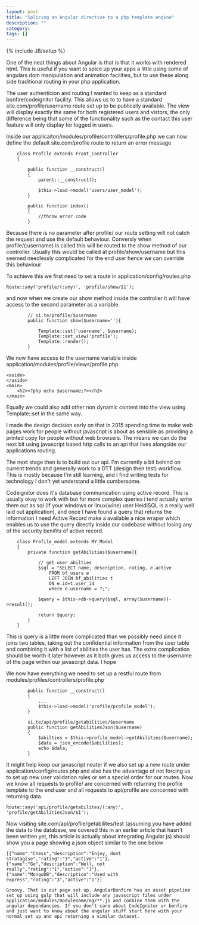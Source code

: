 ```yaml
---
layout: post
title: "Splicing an Angular directive to a php template engine"
description: ""
category: 
tags: []
---
```

{% include JB/setup %}

One of the neat things about Angular is that is that it works with rendered html. This is useful if you want to spice up your apps a little using some of angulars dom manipulation and animation facilities, but to use these along side traditional routing in your php application.

The user authenticion and routing I wanted to keep as a standard bonfire/codeignitor facility. This allows us to to have a standard site.com/profile/username route set up to be publically available. The view will display exactly the same for both registered users and vistors, the only difference being that some of the functionality such as the contact this user feature will only display for logged in users.

Inside our applicaiton/modules/profile/controllers/profile.php we can now define the default site.com/profile route to return an error message

```
    class Profile extends Front_Controller
    {

        public function __construct()
        {
            parent::__construct();

            $this->load->model('users/user_model');
        }

        public function index()
        {
            //throw error code
        }
```

Because there is no parameter after profile/ our route setting will not catch the request and use the default behaviour. Conversly when profile/(:username) is called this will be routed to the show method of our controller. Usually this would be called at profile/show/username but this seemed needlessly complicated for the end user hence we can override this behaviour

To achieve this we first need to set a route in application/config/routes.php

```
Route::any('profile/(:any)', 'profile/show/$1');
```

and now when we create our show method inside the controller it will have access to the second parameter as a variable. 

```
        // si.te/profile/$username
        public function show($username=''){ 

            Template::set('username', $username);
            Template::set_view('profile');
            Template::render();
        }
```

We now have access to the username variable inside application/modules/profile/views/profile.php

```
<aside>
</aside>
<main>
	<h2><?php echo $username;?></h2>
</main>
```

Equally we could also add other non dynamic content into the view using Template::set in the same way. 

I made the design decision early on that in 2015 spending time to make web pages work for people without javascript is about as sensible as providing a printed copy for people without web browsers. The means we can do the next bit using javascript based http calls to an api that lives alongside our applications routing.

The next stage then is to build out our api. I'm currently a bit behind on current trends and generally work to a DTT (design then test) workflow. This is mostly because I'm still learning, and I find writing tests for technology I don't yet understand a little cumbersome.

Codeignitor does it's database communication using active record. This is usually okay to work with but for more complex queries i tend actually write them out as sql (If your windows or linux(wine) user HeidiSQL is a really well laid out application), and once I have found a query that returns the information I need Active Record make a available a nice wraper which enables us to use the query directly inside our codebase without losing any of the security benifits of active record.

```
    class Profile_model extends MY_Model
    {
        private function getAbilities($username){

            // get user abilties
            $sql = "SELECT name, description, rating, e.active 
                FROM bf_users e 
                LEFT JOIN bf_abilities t
                ON e.id=t.user_id
                where e.username = ?;";

            $query = $this->db->query($sql, array($username))->result(); 
            
            return $query;
        }
    }
```

This is query is a little more complicated than we possibly need since it joins two tables, taking out the confidential information from the user table and combining it with a list of abilities the user has. The extra complication should be worth it later however as it both gives us access to the username of the page within our javascript data. I hope

We now have everything we need to set up a restful route from modules/profiles/controllers/profile.php 

```
        public function __construct()
        {
            ...
            $this->load->model('profile/profile_model');
        }

        si.te/api/profile/getabilities/$username
        public function getAbilitiesJson($username)
        {
            $abilties = $this->profile_model->getAbilities($username);
            $data = json_encode($abilities);
            echo $data;
        }
```

It might help keep our javascript neater if we also set up a new route under application/config/routes.php and also has the advantage of not forcing us to set up new user validation rules or set a special order for our routes. Now we know all requests to profile/ are concerned with returning the profile template to the end user and all requests to api/profile are concerned with returning data.

```
Route::any('api/profile/getabilites/(:any)', 'profile/getAbilitiesJson/$1');
```

Now visiting site.com/api/profile/getabilites/test (assuming you have added the data to the database, we covered this in an earlier article that hasn't been written yet, this article is actually about integrating Angular js) should show you a page showing a json object similar to the one below

```
[{"name":"Chess","description":"Enjoy, dont stratagise","rating":"3","active":"1"},{"name":"Go","description":"Well, not really","rating":"1","active":"1"},{"name":"MongoDB","description":"Used with express","rating":"3","active":"1"}]

Groovy. That is out page set up. AngularBonfire has an asset pipeline set up using gulp that will include any javascript files under application/modules/modulename/ng/**.js and conbine them with the angular dependancies. If you don't care about CodeIgnitor or bonfire and just want to know about the angular stuff start here with your normal set up and api returning a similar dataset.








